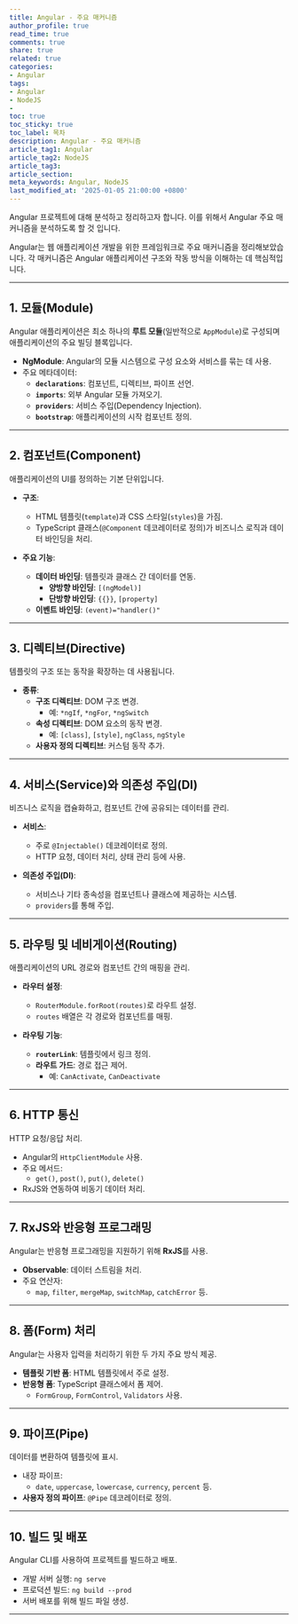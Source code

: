 ```yaml
---
title: Angular - 주요 매커니즘
author_profile: true
read_time: true
comments: true
share: true
related: true
categories:
- Angular
tags:
- Angular
- NodeJS
- 
toc: true
toc_sticky: true
toc_label: 목차
description: Angular - 주요 매커니즘
article_tag1: Angular
article_tag2: NodeJS
article_tag3: 
article_section: 
meta_keywords: Angular, NodeJS
last_modified_at: '2025-01-05 21:00:00 +0800'
---
```


Angular 프로젝트에 대해 분석하고 정리하고자 합니다.
이를 위해서 Angular 주요 매커니즘을 분석하도록 할 것 입니다.

Angular는 웹 애플리케이션 개발을 위한 프레임워크로 주요 매커니즘을 정리해보았습니다. 각 매커니즘은 Angular 애플리케이션 구조와 작동 방식을 이해하는 데 핵심적입니다.



---

## 1. **모듈(Module)**  
Angular 애플리케이션은 최소 하나의 **루트 모듈**(일반적으로 `AppModule`)로 구성되며 애플리케이션의 주요 빌딩 블록입니다.

- **NgModule**: Angular의 모듈 시스템으로 구성 요소와 서비스를 묶는 데 사용.
- 주요 메타데이터:
  - **`declarations`**: 컴포넌트, 디렉티브, 파이프 선언.
  - **`imports`**: 외부 Angular 모듈 가져오기.
  - **`providers`**: 서비스 주입(Dependency Injection).
  - **`bootstrap`**: 애플리케이션의 시작 컴포넌트 정의.

---

## 2. **컴포넌트(Component)**  
애플리케이션의 UI를 정의하는 기본 단위입니다.

- **구조**:
  - HTML 템플릿(`template`)과 CSS 스타일(`styles`)을 가짐.
  - TypeScript 클래스(`@Component` 데코레이터로 정의)가 비즈니스 로직과 데이터 바인딩을 처리.
  
- **주요 기능**:
  - **데이터 바인딩**: 템플릿과 클래스 간 데이터를 연동.
    - **양방향 바인딩**: `[(ngModel)]`
    - **단방향 바인딩**: `{{}}`, `[property]`
  - **이벤트 바인딩**: `(event)="handler()"`

---

## 3. **디렉티브(Directive)**  
템플릿의 구조 또는 동작을 확장하는 데 사용됩니다.

- **종류**:
  - **구조 디렉티브**: DOM 구조 변경.
    - 예: `*ngIf`, `*ngFor`, `*ngSwitch`
  - **속성 디렉티브**: DOM 요소의 동작 변경.
    - 예: `[class]`, `[style]`, `ngClass`, `ngStyle`
  - **사용자 정의 디렉티브**: 커스텀 동작 추가.

---

## 4. **서비스(Service)와 의존성 주입(DI)**  
비즈니스 로직을 캡슐화하고, 컴포넌트 간에 공유되는 데이터를 관리.

- **서비스**:
  - 주로 `@Injectable()` 데코레이터로 정의.
  - HTTP 요청, 데이터 처리, 상태 관리 등에 사용.

- **의존성 주입(DI)**:
  - 서비스나 기타 종속성을 컴포넌트나 클래스에 제공하는 시스템.
  - `providers`를 통해 주입.

---

## 5. **라우팅 및 네비게이션(Routing)**  
애플리케이션의 URL 경로와 컴포넌트 간의 매핑을 관리.

- **라우터 설정**:
  - `RouterModule.forRoot(routes)`로 라우트 설정.
  - `routes` 배열은 각 경로와 컴포넌트를 매핑.

- **라우팅 기능**:
  - **`routerLink`**: 템플릿에서 링크 정의.
  - **라우트 가드**: 경로 접근 제어.
    - 예: `CanActivate`, `CanDeactivate`

---

## 6. **HTTP 통신**  
HTTP 요청/응답 처리.

- Angular의 `HttpClientModule` 사용.
- 주요 메서드:
  - `get()`, `post()`, `put()`, `delete()`
- RxJS와 연동하여 비동기 데이터 처리.

---

## 7. **RxJS와 반응형 프로그래밍**  
Angular는 반응형 프로그래밍을 지원하기 위해 **RxJS**를 사용.

- **Observable**: 데이터 스트림을 처리.
- 주요 연산자:
  - `map`, `filter`, `mergeMap`, `switchMap`, `catchError` 등.

---

## 8. **폼(Form) 처리**  
Angular는 사용자 입력을 처리하기 위한 두 가지 주요 방식 제공.

- **템플릿 기반 폼**: HTML 템플릿에서 주로 설정.
- **반응형 폼**: TypeScript 클래스에서 폼 제어.
  - `FormGroup`, `FormControl`, `Validators` 사용.

---

## 9. **파이프(Pipe)**  
데이터를 변환하여 템플릿에 표시.

- 내장 파이프:
  - `date`, `uppercase`, `lowercase`, `currency`, `percent` 등.
- **사용자 정의 파이프**: `@Pipe` 데코레이터로 정의.

---

## 10. **빌드 및 배포**  
Angular CLI를 사용하여 프로젝트를 빌드하고 배포.

- 개발 서버 실행: `ng serve`
- 프로덕션 빌드: `ng build --prod`
- 서버 배포를 위해 빌드 파일 생성.

---
